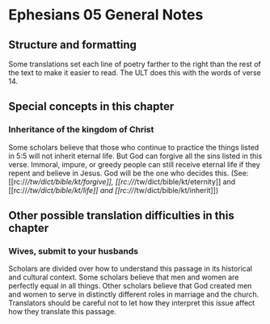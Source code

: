 # Ephesians 05 General Notes

## Structure and formatting

Some translations set each line of poetry farther to the right than the rest of the text to make it easier to read. The ULT does this with the words of verse 14.

## Special concepts in this chapter

### Inheritance of the kingdom of Christ

Some scholars believe that those who continue to practice the things listed in 5:5 will not inherit eternal life. But God can forgive all the sins listed in this verse. Immoral, impure, or greedy people can still receive eternal life if they repent and believe in Jesus. God will be the one who decides this. (See: [[rc://*/tw/dict/bible/kt/forgive]], [[rc://*/tw/dict/bible/kt/eternity]] and [[rc://*/tw/dict/bible/kt/life]] and [[rc://*/tw/dict/bible/kt/inherit]])

## Other possible translation difficulties in this chapter

### Wives, submit to your husbands

Scholars are divided over how to understand this passage in its historical and cultural context. Some scholars believe that men and women are perfectly equal in all things. Other scholars believe that God created men and women to serve in distinctly different roles in marriage and the church. Translators should be careful not to let how they interpret this issue affect how they translate this passage.